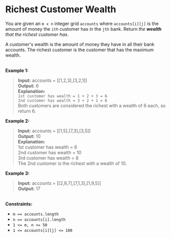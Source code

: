 # Richest Customer Wealth

You are given an `m x n` integer grid `accounts` where `accounts[i][j]` is the amount of money the `i​​​​​​​​​​​th​​​​` customer has in the `j​​​​​​​​​​​th​​​​` bank. Return *the **wealth** that the richest customer has*.

A customer's wealth is the amount of money they have in all their bank accounts. The richest customer is the customer that has the maximum wealth.

\
**Example 1:**

> **Input:** accounts = [[1,2,3],[3,2,1]]\
> **Output:** 6\
> **Explanation:**\
`1st customer has wealth = 1 + 2 + 3 = 6`\
`2nd customer has wealth = 3 + 2 + 1 = 6`\
Both customers are considered the richest with a wealth of 6 each, so return 6.

**Example 2:**

> **Input:** accounts = [[1,5],[7,3],[3,5]]\
> **Output:** 10\
> **Explanation:** \
1st customer has wealth = 6\
2nd customer has wealth = 10 \
3rd customer has wealth = 8\
The 2nd customer is the richest with a wealth of 10.

**Example 3:**

> **Input:** accounts = [[2,8,7],[7,1,3],[1,9,5]]\
> **Output:** 17

\
**Constraints:**

- `m == accounts.length`
- `n == accounts[i].length`
- `1 <= m, n <= 50`
- `1 <= accounts[i][j] <= 100`
